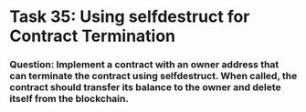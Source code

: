 # Task 35: Using selfdestruct for Contract Termination

### Question: Implement a contract with an owner address that can terminate the contract using selfdestruct. When called, the contract should transfer its balance to the owner and delete itself from the blockchain.